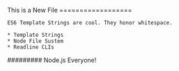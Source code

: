 This is a New File
    ==================

    ES6 Template Strings are cool. They honor whitespace.

    * Template Strings
    * Node File Sustem
    * Readline CLIs

######### Node.js Everyone!